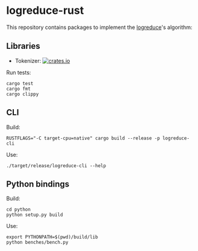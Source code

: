 # logreduce-rust

This repository contains packages to implement the [logreduce][logreduce]'s algorithm:

## Libraries

- Tokenizer: [![crates.io](https://img.shields.io/crates/v/logreduce-tokenizer.svg)](https://crates.io/crates/logreduce-tokenizer)

Run tests:

```
cargo test
cargo fmt
cargo clippy
```

## CLI

Build:

```
RUSTFLAGS="-C target-cpu=native" cargo build --release -p logreduce-cli
```

Use:

```
./target/release/logreduce-cli --help
```

## Python bindings

Build:

```
cd python
python setup.py build
```

Use:

```
export PYTHONPATH=$(pwd)/build/lib
python benches/bench.py
```

[logreduce]: https://github.com/logreduce/logreduce

